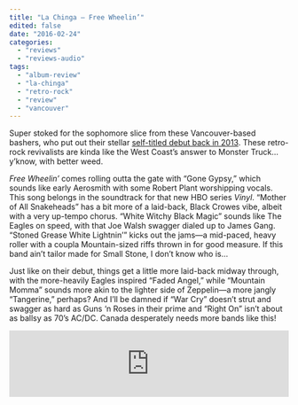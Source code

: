 ```yaml
---
title: "La Chinga – Free Wheelin’"
edited: false
date: "2016-02-24"
categories:
  - "reviews"
  - "reviews-audio"
tags:
  - "album-review"
  - "la-chinga"
  - "retro-rock"
  - "review"
  - "vancouver"
---
```


Super stoked for the sophomore slice from these Vancouver-based bashers, who put out their stellar [self-titled debut back in 2013](https://hellbound.ca/2013/05/la-chinga-self-titled/). These retro-rock revivalists are kinda like the West Coast’s answer to Monster Truck…y’know, with better weed.

_Free Wheelin’_ comes rolling outta the gate with “Gone Gypsy,” which sounds like early Aerosmith with some Robert Plant worshipping vocals. This song belongs in the soundtrack for that new HBO series _Vinyl_. “Mother of All Snakeheads” has a bit more of a laid-back, Black Crowes vibe, albeit with a very up-tempo chorus. “White Witchy Black Magic” sounds like The Eagles on speed, with that Joe Walsh swagger dialed up to James Gang. “Stoned Grease White Lightnin’” kicks out the jams—a mid-paced, heavy roller with a coupla Mountain-sized riffs thrown in for good measure. If this band ain’t tailor made for Small Stone, I don’t know who is…

Just like on their debut, things get a little more laid-back midway through, with the more-heavily Eagles inspired “Faded Angel,” while “Mountain Momma” sounds more akin to the lighter side of Zeppelin—a more jangly “Tangerine,” perhaps? And I’ll be damned if “War Cry” doesn’t strut and swagger as hard as Guns ‘n Roses in their prime and “Right On” isn’t about as ballsy as 70’s AC/DC. Canada desperately needs more bands like this!

<iframe style="border: 0; width: 100%; height: 120px;" src="https://bandcamp.com/EmbeddedPlayer/album=4210772906/size=large/bgcol=ffffff/linkcol=0687f5/tracklist=false/artwork=small/transparent=true/" width="300" height="150" seamless=""><a href="http://smallstone.bandcamp.com/album/freewheelin">Freewheelin' by La Chinga</a></iframe>

